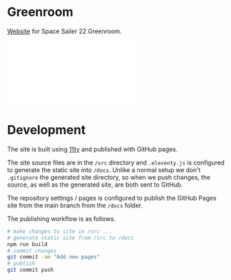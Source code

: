 # Greenroom
[Website](https://eggplantpasta.github.io/greenroom/) for Space Sailer 22 Greenroom.

![QR Code Greenroom Pages](src/assets/css/greenroom.css?raw=true "Greenroom Pages")

# Development

The site is built using [11ty](https://www.11ty.dev/) and published with GitHub pages.

The site source files are in the `/src` directory and `.eleventy.js` is configured to generate the static site into `/docs`. Unlike a normal setup we don't `.gitignore` the generated site directory, so when we push changes, the source, as well as the generated site, are both sent to GitHub.

The repository settings / pages is configured to publish the GitHub Pages site from the main branch from the `/docs` folder.

The publishing workflow is as follows.

```sh
# make changes to site in /src ...
# generate static site from /src to /docs
npm run build
# commit changes
git commit -am "Add new pages"
# publish
git commit push
```
